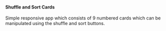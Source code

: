 #### Shuffle and Sort Cards
Simple responsive app which consists of 9 numbered cards which can be manipulated using the shuffle and sort buttons.
